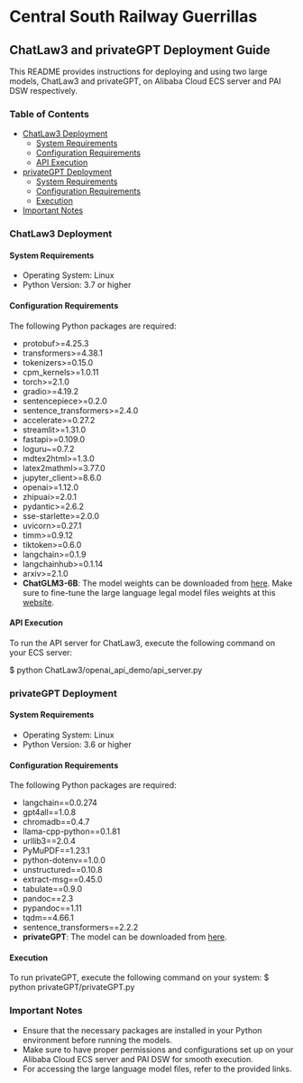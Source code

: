 # Central South Railway Guerrillas

## ChatLaw3 and privateGPT Deployment Guide

This README provides instructions for deploying and using two large models, ChatLaw3 and privateGPT, on Alibaba Cloud ECS server and PAI DSW respectively.

### Table of Contents

- [ChatLaw3 Deployment](#chatlaw3-deployment)
  - [System Requirements](#system-requirements)
  - [Configuration Requirements](#configuration-requirements)
  - [API Execution](#api-execution)
- [privateGPT Deployment](#privategpt-deployment)
  - [System Requirements](#system-requirements-1)
  - [Configuration Requirements](#configuration-requirements-1)
  - [Execution](#execution)
- [Important Notes](#important-notes)

### ChatLaw3 Deployment

#### System Requirements

- Operating System: Linux
- Python Version: 3.7 or higher

#### Configuration Requirements

The following Python packages are required:

- protobuf>=4.25.3
- transformers>=4.38.1
- tokenizers>=0.15.0
- cpm_kernels>=1.0.11
- torch>=2.1.0
- gradio>=4.19.2
- sentencepiece>=0.2.0
- sentence_transformers>=2.4.0
- accelerate>=0.27.2
- streamlit>=1.31.0
- fastapi>=0.109.0
- loguru~=0.7.2
- mdtex2html>=1.3.0
- latex2mathml>=3.77.0
- jupyter_client>=8.6.0
- openai>=1.12.0
- zhipuai>=2.0.1
- pydantic>=2.6.2
- sse-starlette>=2.0.0
- uvicorn>=0.27.1
- timm>=0.9.12
- tiktoken>=0.6.0
- langchain>=0.1.9
- langchainhub>=0.1.14
- arxiv>=2.1.0
- **ChatGLM3-6B**: The model weights can be downloaded from [here](https://github.com/THUDM/ChatGLM3). Make sure to fine-tune the large language legal model files weights at this [website](chatglm3-6b).

#### API Execution

To run the API server for ChatLaw3, execute the following command on your ECS server:

$ python ChatLaw3/openai_api_demo/api_server.py

### privateGPT Deployment

#### System Requirements

- Operating System: Linux
- Python Version: 3.6 or higher

#### Configuration Requirements

The following Python packages are required:

- langchain==0.0.274
- gpt4all==1.0.8
- chromadb==0.4.7
- llama-cpp-python==0.1.81
- urllib3==2.0.4
- PyMuPDF==1.23.1
- python-dotenv==1.0.0
- unstructured==0.10.8
- extract-msg==0.45.0
- tabulate==0.9.0
- pandoc==2.3
- pypandoc==1.11
- tqdm==4.66.1
- sentence_transformers==2.2.2
- **privateGPT**: The model can be downloaded from [here](https://github.com/zylon-ai/private-gpt).

#### Execution

To run privateGPT, execute the following command on your system:
$ python privateGPT/privateGPT.py

### Important Notes

- Ensure that the necessary packages are installed in your Python environment before running the models.
- Make sure to have proper permissions and configurations set up on your Alibaba Cloud ECS server and PAI DSW for smooth execution.
- For accessing the large language model files, refer to the provided links.


